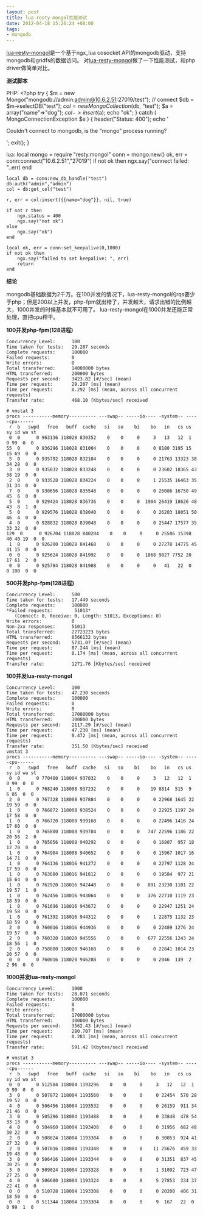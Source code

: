 ```yaml
--- 
layout: post
title: lua-resty-mongol性能测试
date: 2012-04-18 15:26:24 +08:00
tags:
- mongodb
---
```


[lua-resty-mongol](https://github.com/bigplum/lua-resty-mongol)是一个基于ngx_lua cosocket API的mongodb驱动，支持mongodb和gridfs的数据访问。
对[lua-resty-mongol](https://github.com/bigplum/lua-resty-mongol)做了一下性能测试，和php driver做简单对比。

__测试脚本__

PHP:
    <?php
    try
    {
        $m = new Mongo("mongodb://admin:admin@10.6.2.51:27019/test"); // connect
        $db = $m->selectDB("test");
        $col = new MongoCollection($db, "test");
        $a = array("name"=>"dog");
        $col->insert($a);
        echo "ok";
    }
    catch ( MongoConnectionException $e )
    {
        header("Status: 400");
        echo '<p>Couldn\'t connect to mongodb, is the "mongo" process running?</p>';
        exit();
    }

lua:
    local mongo = require "resty.mongol"
    conn = mongo:new()
    ok, err = conn:connect("10.6.2.51","27019")
    if not ok then
        ngx.say("connect failed: "..err)
    end
    
    local db = conn:new_db_handle("test")
    db:auth("admin","admin")
    col = db:get_col("test")
    
    r, err = col:insert({{name="dog"}}, nil, true)
    
    if not r then
        ngx.status = 400
        ngx.say("not ok")
    else
        ngx.say("ok")
    end
    
    local ok, err = conn:set_keepalive(0,1000)
    if not ok then
        ngx.say("failed to set keepalive: ", err)
        return
    end

__结论__

mongodb基础数据为2千万。在100并发的情况下，lua-resty-mongol的rqs要少于php；但是200以上并发，php-fpm就出错了，并发越大，请求出错的比例越大，1000并发的时候基本就不可用了。
lua-resty-mongol在1000并发还能正常处理，直把cpu榨干。

__100并发php-fpm(128进程)__

    Concurrency Level:      100
    Time taken for tests:   29.207 seconds
    Complete requests:      100000
    Failed requests:        0
    Write errors:           0
    Total transferred:      14000000 bytes
    HTML transferred:       200000 bytes
    Requests per second:    3423.82 [#/sec] (mean)
    Time per request:       29.207 [ms] (mean)
    Time per request:       0.292 [ms] (mean, across all concurrent requests)
    Transfer rate:          468.10 [Kbytes/sec] received
    
    # vmstat 3
    procs -----------memory---------- ---swap-- -----io---- -system-- -----cpu------
     r  b   swpd   free   buff  cache   si   so    bi    bo   in   cs us sy id wa st
     0  0      0 963136 118028 830352    0    0     0     3   13   12  1  0 99  0  0
    55  0      0 936296 118028 831004    0    0     0     0 8180 3195 15 15 69  0  0
     5  0      0 935792 118028 832104    0    0     0     0 21763 13323 38 34 28  0  0
     3  0      0 935032 118028 833248    0    0     0     0 23602 18365 43 38 19  0  0
     2  0      0 933528 118028 834224    0    0     0     1 25535 16463 35 31 34  0  0
     7  0      0 930656 118028 835548    0    0     0     0 26086 16750 49 45  6  0  0
     5  0      0 929424 118028 836736    0    0     0  1904 26419 18626 48 43  8  1  0
     5  0      0 929576 118028 838040    0    0     0     0 26203 18051 50 46  4  0  0
     4  0      0 928832 118028 839048    0    0     0     0 25447 17577 35 33 32  0  0
    129  0      0 926704 118028 840204    0    0     0     0 25506 15398 40 40 19  0  0
     1  0      0 926200 118028 841468    0    0     0     0 27278 14775 45 41 15  0  0
     0  0      0 925624 118028 841992    0    0     0  1868 9827 7752 20 17 61  2  0
     0  0      0 925784 118028 841988    0    0     0     0   41   22  0  0 100  0  0

__500并发php-fpm(128进程)__

    Concurrency Level:      500
    Time taken for tests:   17.449 seconds
    Complete requests:      100000
    *Failed requests:        51013*
       (Connect: 0, Receive: 0, Length: 51013, Exceptions: 0)
    Write errors:           0
    Non-2xx responses:      51013
    Total transferred:      22723223 bytes
    HTML transferred:       8566132 bytes
    Requests per second:    5731.07 [#/sec] (mean)
    Time per request:       87.244 [ms] (mean)
    Time per request:       0.174 [ms] (mean, across all concurrent requests)
    Transfer rate:          1271.76 [Kbytes/sec] received

__100并发lua-resty-mongol__

    Concurrency Level:      100
    Time taken for tests:   47.230 seconds
    Complete requests:      100000
    Failed requests:        0
    Write errors:           0
    Total transferred:      17000000 bytes
    HTML transferred:       300000 bytes
    Requests per second:    2117.29 [#/sec] (mean)
    Time per request:       47.230 [ms] (mean)
    Time per request:       0.472 [ms] (mean, across all concurrent requests)
    Transfer rate:          351.50 [Kbytes/sec] received
    vmstat 3
    procs -----------memory---------- ---swap-- -----io---- -system-- -----cpu------
     r  b   swpd   free   buff  cache   si   so    bi    bo   in   cs us sy id wa st
     0  0      0 770400 118004 937032    0    0     0     3   12   12  1  0 99  0  0
     1  0      0 768240 118008 937232    0    0     0    19 8814  515  9  6 85  0  0
     2  0      0 767328 118008 937884    0    0     0     0 22968 1645 22 19 59  0  0
     1  0      0 766872 118008 938524    0    0     0     0 22925 1197 24 17 58  0  0
     1  0      0 766720 118008 939168    0    0     0     0 22496 1416 24 17 60  0  0
     1  0      0 765800 118008 939784    0    0     0   747 22596 1186 22 20 56  2  0
     1  0      0 765056 118008 940292    0    0     0     0 16807  957 18 12 70  0  0
     1  0      0 764904 118008 940652    0    0     0     0 15967 1017 16 14 71  0  0
     1  0      0 764136 118016 941272    0    0     0     0 22797 1128 24 17 59  0  0
     1  0      0 763680 118016 941812    0    0     0     0 19584  977 21 15 64  0  0
     1  0      0 762920 118016 942448    0    0     0   891 23230 1101 22 19 57  1  0
     1  0      0 762456 118016 943064    0    0     0   376 22710 1119 23 18 59  0  0
     1  0      0 761696 118016 943672    0    0     0     0 22947 1251 24 19 58  0  0
     1  0      0 761392 118016 944312    0    0     0     1 22875 1132 23 18 59  0  0
     2  0      0 760016 118016 944936    0    0     0     0 22489 1276 24 19 57  0  0
     2  0      0 760320 118020 945556    0    0     0   677 22556 1243 24 18 56  1  0
     2  0      0 758800 118020 946168    0    0     0     0 22841 1014 23 20 57  0  0
     0  0      0 760016 118020 946288    0    0     0     0 2046  139  2  2 96  0  0

__1000并发lua-resty-mongol__

    Concurrency Level:      1000
    Time taken for tests:   28.071 seconds
    Complete requests:      100000
    Failed requests:        0
    Write errors:           0
    Total transferred:      17000000 bytes
    HTML transferred:       300000 bytes
    Requests per second:    3562.43 [#/sec] (mean)
    Time per request:       280.707 [ms] (mean)
    Time per request:       0.281 [ms] (mean, across all concurrent requests)
    Transfer rate:          591.42 [Kbytes/sec] received
    
    # vmstat 3
    procs -----------memory---------- ---swap-- -----io---- -system-- -----cpu------
     r  b   swpd   free   buff  cache   si   so    bi    bo   in   cs us sy id wa st
     0  0      0 512584 118004 1193296    0    0     0     3   12   12  1  0 99  0  0
     3  0      0 507872 118004 1193560    0    0     0     0 22454  570 28 19 52  0  0
     4  0      0 506456 118004 1193532    0    0     0     0 26159  911 34 21 46  0  0
     3  0      0 505296 118004 1193488    0    0     0     0 33848  478 54 33 13  0  0
     4  0      0 504960 118004 1193408    0    0     0     0 31956  682 48 30 22  0  0
     2  0      0 508824 118004 1193384    0    0     0     0 30053  924 41 27 32  0  0
     2  0      0 507016 118004 1193348    0    0     0    11 25676  459 33 19 48  0  0
     3  0      0 506416 118004 1193344    0    0     0     0 31351  837 45 30 25  0  0
     3  0      0 509024 118004 1193328    0    0     0     1 31092  723 47 27 25  0  0
     4  0      0 506600 118004 1193324    0    0     0     5 27853  334 37 22 41  0  0
     0  0      0 510728 118004 1193308    0    0     0     0 20200  406 31 18 50  0  0
     0  0      0 511344 118004 1193304    0    0     0     9  167   22  0  0 99  1  0
